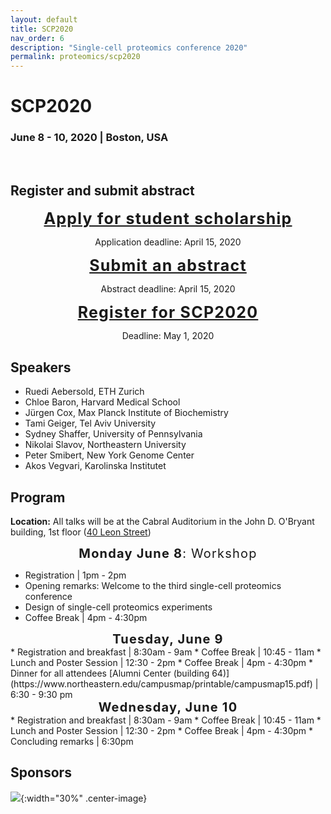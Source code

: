 ```yaml
---
layout: default
title: SCP2020
nav_order: 6
description: "Single-cell proteomics conference 2020"
permalink: proteomics/scp2020
---
```


# SCP2020
### June 8 - 10, 2020 | Boston, USA  

&nbsp;

## Register and submit abstract


<div style="font-size: 25px; letter-spacing: 1.2px; text-align: center;"><strong><a href="https://forms.gle/7MDGa9ZdNtAUtp2K6" target="_blank" rel="noopener noreferrer">Apply for student scholarship</a></strong></div>
<p style="text-align: center;">Application deadline: April 15, 2020</p>


<div style="font-size: 25px; letter-spacing: 1.2px; text-align: center;"><strong><a href="https://forms.gle/uUQiHVeXNxDjjnHGA" target="_blank" rel="noopener noreferrer">Submit an abstract</a></strong></div>
<p style="text-align: center;">Abstract deadline: April 15, 2020</p>


<div style="font-size: 25px; letter-spacing: 1.2px; text-align: center;"><strong><a href="https://commerce.cashnet.com/SFSCP" target="_blank" >Register for SCP2020</a></strong></div>
<p style="text-align: center;">Deadline: May 1, 2020</p>

## Speakers
* Ruedi Aebersold, ETH Zurich
* Chloe Baron, Harvard Medical School
* Jürgen Cox,	Max Planck Institute of Biochemistry
* Tami Geiger,	Tel Aviv University
* Sydney Shaffer, University of Pennsylvania
* Nikolai Slavov,	Northeastern University
* Peter Smibert, New York Genome Center
* Akos Vegvari, Karolinska Institutet




## Program

<script language="javascript" type="text/javascript" src="https://web.northeastern.edu/slavovlab/bin/toggle.js"></script>
<strong>Location:</strong> All talks will be at the Cabral Auditorium in the John D. O'Bryant building, 1st floor (<a href="https://www.northeastern.edu/campusmap/printable/campusmap15.pdf">40 Leon Street</a>)

<!-- <strong>Abstracts:</strong> Click on the presenter's name and title to toggle (show/hide) the abstract.   <strong>Hashtag:</strong>  <font color="#33BBFF">#SCP2020</font>   * Sharing research via preprints  -->

<div style="font-size: 20px; letter-spacing: 1.2px; text-align: center;"><strong>Monday June 8</strong>: Workshop</div>

* Registration | 1pm - 2pm
* Opening remarks: Welcome to the third single-cell proteomics conference
* Design of single-cell proteomics experiments
* Coffee Break | 4pm - 4:30pm





<div style="font-size: 20px; letter-spacing: 1.2px; text-align: center;"><strong>Tuesday, June 9</strong></div>
* Registration and breakfast | 8:30am - 9am
* Coffee Break | 10:45 - 11am
* Lunch and Poster Session | 12:30 - 2pm
* Coffee Break | 4pm - 4:30pm
* Dinner for all attendees  [Alumni Center (building 64)](https://www.northeastern.edu/campusmap/printable/campusmap15.pdf) | 6:30 - 9:30 pm



<div style="font-size: 20px; letter-spacing: 1.2px; text-align: center;"><strong>Wednesday, June 10</strong></div>
* Registration and breakfast | 8:30am - 9am
* Coffee Break | 10:45 - 11am
* Lunch and Poster Session | 12:30 - 2pm
* Coffee Break | 4pm - 4:30pm
* Concluding remarks | 6:30pm



## Sponsors

 ![]({{site.baseurl}}/sponsors/Thermo.png){:width="30%" .center-image}
